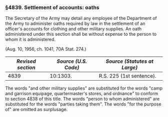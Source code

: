 ### §4839. Settlement of accounts: oaths ###

The Secretary of the Army may detail any employee of the Department of the Army to administer oaths required by law in the settlement of an officer's accounts for clothing and other military supplies. An oath administered under this section shall be without expense to the person to whom it is administered.

(Aug. 10, 1956, ch. 1041, 70A Stat. 274.)

|*Revised section*|*Source (U.S. Code)*|*Source (Statutes at Large)*|
|-----------------|--------------------|----------------------------|
|      4839       |      10:1303.      |  R.S. 225 (1st sentence).  |

The words "and other military supplies" are substituted for the words "camp and garrison equipage, quartermaster's stores, and ordnance" to conform to section 4838 of this title. The words "person to whom administered" are substituted for the words "parties taking them". The words "for the purpose of" are omitted as surplusage.